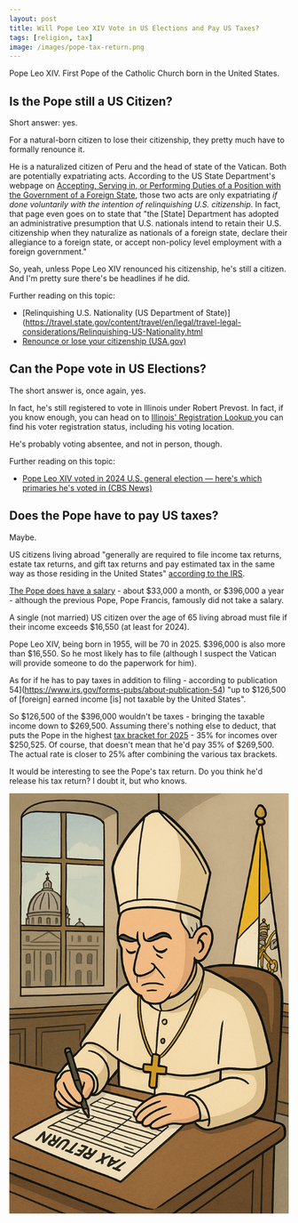 ```yaml
---
layout: post
title: Will Pope Leo XIV Vote in US Elections and Pay US Taxes?
tags: [religion, tax]
image: /images/pope-tax-return.png
---
```


Pope Leo XIV. First Pope of the Catholic Church born in the United States. 

## Is the Pope still a US Citizen?

Short answer: yes.

For a natural-born citizen to lose their citizenship, they pretty much have to formally renounce it.

He is a naturalized citizen of Peru and the head of state of the Vatican. Both are potentially expatriating acts. According to the US State Department's webpage on [Accepting, Serving in, or Performing Duties of a Position with the Government of a Foreign State](https://travel.state.gov/content/travel/en/legal/visa-law0/Loss-US-Nationality-Public-Office-in-Foreign-State.html), those two acts are only expatriating *if done voluntarily with the intention of relinquishing U.S. citizenship*. In fact, that page even goes on to state that "the [State] Department has adopted an administrative presumption that U.S. nationals intend to retain their U.S. citizenship when they naturalize as nationals of a foreign state, declare their allegiance to a foreign state, or accept non-policy level employment with a foreign government."

So, yeah, unless Pope Leo XIV renounced his citizenship, he's still a citizen. And I'm pretty sure there's be headlines if he did.

Further reading on this topic:

* [Relinquishing U.S. Nationality (US Department of State)](https://travel.state.gov/content/travel/en/legal/travel-legal-considerations/Relinquishing-US-Nationality.html
* [Renounce or lose your citizenship (USA.gov)](https://www.usa.gov/renounce-lose-citizenship)

## Can the Pope vote in US Elections?

The short answer is, once again, yes.

In fact, he's still registered to vote in Illinois under Robert Prevost. In fact, if you know enough, you can head on to [Illinois' Registration Lookup
](https://ova.elections.il.gov/RegistrationLookup.aspx) you can find his voter registration status, including his voting location.

He's probably voting absentee, and not in person, though.

Further reading on this topic:

* [Pope Leo XIV voted in 2024 U.S. general election — here's which primaries he's voted in (CBS News)](https://www.cbsnews.com/news/pope-leo-robert-prevost-voting-records-republican-democratic-primaries/)

## Does the Pope have to pay US taxes?

Maybe.

US citizens living abroad "generally are required to file income tax returns, estate tax returns, and gift tax returns and pay estimated tax in the same way as those residing in the United States" [according to the IRS](https://www.irs.gov/individuals/international-taxpayers/us-citizens-and-residents-abroad-filing-requirements).

[The Pope does have a salary](https://fortune.com/2025/05/09/american-pope-leo-xiv-six-figure-salary-us-presidents-university-chancellors/) - about $33,000 a month, or $396,000 a year - although the previous Pope, Pope Francis, famously did not take a salary.

A single (not married) US citizen over the age of 65 living abroad must file if their income exceeds $16,550 (at least for 2024).

Pope Leo XIV, being born in 1955, will be 70 in 2025. $396,000 is also more than $16,550. So he most likely has to file (although I suspect the Vatican will provide someone to do the paperwork for him).

As for if he has to pay taxes in addition to filing - according to publication 54](https://www.irs.gov/forms-pubs/about-publication-54) "up to $126,500 of [foreign] earned income [is] not taxable by the United States".

So $126,500 of the $396,000 wouldn't be taxes - bringing the taxable income down to $269,500. Assuming there's nothing else to deduct, that puts the Pope in the highest [tax bracket for 2025](https://www.irs.gov/newsroom/irs-releases-tax-inflation-adjustments-for-tax-year-2025) - 35% for incomes over $250,525. Of course, that doesn't mean that he'd pay 35% of $269,500. The actual rate is closer to 25% after combining the various tax brackets.

It would be interesting to see the Pope's tax return. Do you think he'd release his tax return? I doubt it, but who knows.

![Cartoon image of a Pope filling out a Paper Tax Return](/images/pope-tax-return.png)
